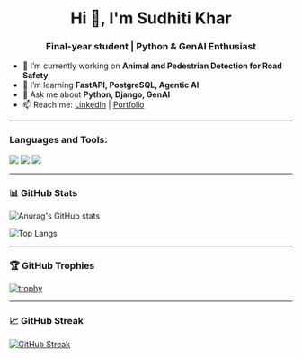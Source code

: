 <h1 align="center">Hi 👋, I'm Sudhiti Khar</h1>
<h3 align="center">Final-year student | Python & GenAI Enthusiast</h3>

- 🔭 I’m currently working on **Animal and Pedestrian Detection for Road Safety**
- 🌱 I’m learning **FastAPI, PostgreSQL, Agentic AI**
- 💬 Ask me about **Python, Django, GenAI**
- 📫 Reach me: [LinkedIn](https://www.linkedin.com/in/yourusername) | [Portfolio](https://yourportfolio.com)

---

<h3 align="left">Languages and Tools:</h3>
<p align="left">
  <img src="https://img.shields.io/badge/Python-3776AB?style=for-the-badge&logo=python&logoColor=white"/>
  <img src="https://img.shields.io/badge/React-20232A?style=for-the-badge&logo=react"/>
  <img src="https://img.shields.io/badge/PostgreSQL-316192?style=for-the-badge&logo=postgresql&logoColor=white"/>
</p>

---

### 📊 GitHub Stats

![Anurag's GitHub stats](https://github-readme-stats.vercel.app/api?username=sudhitikhar&show_icons=true&theme=radical)

![Top Langs](https://github-readme-stats.vercel.app/api/top-langs/?username=sudhitikhar&layout=compact&theme=radical)

---

### 🏆 GitHub Trophies

[![trophy](https://github-profile-trophy.vercel.app/?username=sudhitikhar&theme=dracula)](https://github.com/ryo-ma/github-profile-trophy)

---

### 📈 GitHub Streak

[![GitHub Streak](https://streak-stats.demolab.com?user=sudhitikhar&theme=radical)](https://git.io/streak-stats)
